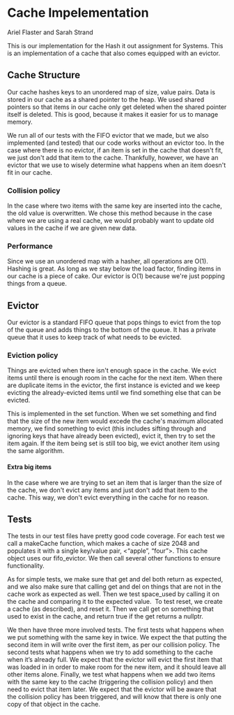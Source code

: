 # Cache Impelementation
Ariel Flaster and Sarah Strand

This is our implementation for the Hash it out assignment for Systems. This is an implementation of a cache that also comes equipped 
with an evictor.

## Cache Structure

Our cache hashes keys to an unordered map of size, value pairs. Data is stored in our cache as a shared pointer to the heap. 
We used shared pointers so that items in our cache only get deleted when the shared pointer itself is deleted. This is good, 
because it makes it easier for us to manage memory.

We run all of our tests with the FIFO evictor that we made, but we also implemented (and tested) that our code works without an
evictor too. In the case where there is no evictor, if an item is set in the cache that doesn't fit, we just don't add that item
to the cache. Thankfully, however, we have an evictor that we use to wisely determine what happens when an item doesn't fit in
our cache.

### Collision policy

In the case where two items with the same key are inserted into the cache, the old value is overwritten. We chose this method
because in the case where we are using a real cache, we would probably want to update old values in the cache if we are given new
data.

### Performance

Since we use an unordered map with a hasher, all operations are O(1). Hashing is great. As long as we stay below the load factor, 
finding items in our cache is a piece of cake. Our evictor is O(1) because we're just popping things from a queue. 


## Evictor

Our evictor is a standard FIFO queue that pops things to evict from the top of the queue and adds things to the bottom of the queue. It 
has a private queue that it uses to keep track of what needs to be evicted. 

### Eviction policy

Things are evicted when there isn't enough space in the cache. We evict items until there is enough room in the cache for the next item. 
When there are duplicate items in the evictor, the first instance is evicted and we keep evicting the already-evicted items until we 
find something else that can be evicted. 

This is implemented in the set function. When we set something and find that the size of the new item would excede the cache's maximum
allocated memory, we find something to evict (this includes sifting through and ignoring keys that have already been evicted), evict it, then try to set the item again. If the item being set is still too big, we evict another item using the same algorithm.

#### Extra big items
 
In the case where we are trying to set an item that is larger than the size of the cache, we don't evict any items and just don't add 
that item to the cache. This way, we don't evict everything in the cache for no reason. 

## Tests

The tests in our test files have pretty good code coverage. For each test we call a makeCache function, which makes a cache of size 2048 and populates it with a single key/value pair, <“apple”, “four”>. This cache object uses our fifo_evictor. We then call several other functions to ensure functionality.

As for simple tests, we make sure that get and del both return as expected, and we also make sure that calling get and del on things that are not in the cache work as expected as well. Then we test space_used by calling it on the cache and comparing it to the expected value. 
 To test reset, we create a cache (as described), and reset it. Then we call get on something that used to exist in the cache, and return true if the get returns a nullptr. 

We then have three more involved tests. The first tests what happens when we put something with the same key in twice. We expect the that putting the second item in will write over the first item, as per our collision policy. The second tests what happens when we try to add something to the cache when it’s already full. We expect that the evictor will evict the first item that was loaded in in order to make room for the new item, and it should leave all other items alone. Finally, we test what happens when we add two items with the same key to the cache (triggering the collision policy) and then need to evict that item later. We expect that the evictor will be aware that the collision policy has been triggered, and will know that there is only one copy of that object in the cache. 